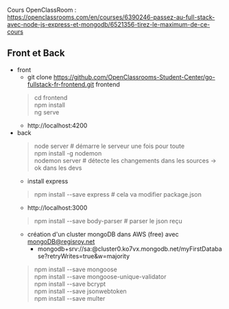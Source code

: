 Cours OpenClassRoom : https://openclassrooms.com/en/courses/6390246-passez-au-full-stack-avec-node-js-express-et-mongodb/6521356-tirez-le-maximum-de-ce-cours
## Front et Back
- front  
  - git clone https://github.com/OpenClassrooms-Student-Center/go-fullstack-fr-frontend.git frontend  
  > cd frontend  
  > npm install  
  > ng serve  
  - http://localhost:4200  
- back
  > node server               # démarre le serveur une fois pour toute  
  > npm install -g nodemon  
  > nodemon server            # détecte les changements dans les sources -> ok dans les devs  
  - install express  
  > npm install --save express     # cela va modifier package.json  
  - http://localhost:3000  
  > npm install --save body-parser   # parser le json reçu  
  - création d'un cluster mongoDB dans AWS (free) avec mongoDB@regisroy.net  
    - mongodb+srv://sa:<password>@cluster0.ko7vx.mongodb.net/myFirstDatabase?retryWrites=true&w=majority 
  > npm install --save mongoose  
  > npm install --save mongoose-unique-validator  
  > npm install --save bcrypt  
  > npm install --save jsonwebtoken  
  > npm install --save multer  
  > 

